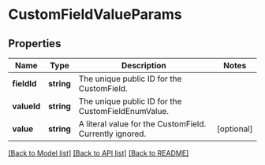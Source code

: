 # CustomFieldValueParams

## Properties
Name | Type | Description | Notes
------------ | ------------- | ------------- | -------------
**fieldId** | **string** | The unique public ID for the CustomField. | 
**valueId** | **string** | The unique public ID for the CustomFieldEnumValue. | 
**value** | **string** | A literal value for the CustomField. Currently ignored. | [optional] 

[[Back to Model list]](../../README.md#documentation-for-models) [[Back to API list]](../../README.md#documentation-for-api-endpoints) [[Back to README]](../../README.md)

